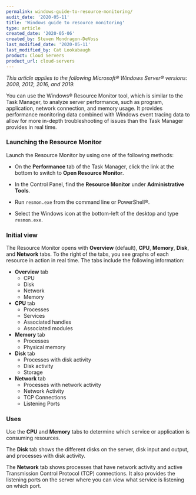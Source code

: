 ```yaml
---
permalink: windows-guide-to-resource-monitoring/
audit_date: '2020-05-11'
title: 'Windows guide to resource monitoring'
type: article
created_date: '2020-05-06'
created_by: Steven Mondragon-DeVoss
last_modified_date: '2020-05-11'
last_modified_by: Cat Lookabaugh
product: Cloud Servers
product_url: cloud-servers
---
```


*This article applies to the following Microsoft&reg; Windows Server&reg; versions: 2008, 2012, 2016, and 2019.*

You can use the Windows&reg; Resource Monitor tool, which is similar to the Task Manager, to analyze server
performance, such as program, application, network connection, and memory usage. It provides
performance monitoring data combined with Windows event tracing data to allow for more in-depth
troubleshooting of issues than the Task Manager provides in real time. 

### Launching the Resource Monitor

Launch the Resource Monitor by using one of the following methods:

- On the **Performance** tab of the Task Manager, click the link at the bottom to switch to
  **Open Resource Monitor**.
  
- In the Control Panel, find the **Resource Monitor** under **Administrative Tools**.

- Run `resmon.exe` from the command line or PowerShell&reg;.

- Select the Windows icon at the bottom-left of the desktop and type `resmon.exe`.

### Initial view

The Resource Monitor opens with **Overview** (default), **CPU**, **Memory**, **Disk**, and **Network** tabs. To the right
of the tabs, you see graphs of each resource in action in real time. The tabs include the following information:

* **Overview** tab
    * CPU
    * Disk
    * Network
    * Memory
* **CPU** tab
    * Processes
    * Services
    * Associated handles
    * Associated modules
* **Memory** tab
    * Processes
    * Physical memory
* **Disk** tab
    * Processes with disk activity
    * Disk activity
    * Storage
* **Network** tab
    * Processes with network activity
    * Network Activity
    * TCP Connections
    * Listening Ports

### Uses

Use the **CPU** and **Memory** tabs to determine which service or application is consuming resources.

The **Disk** tab shows the different disks on the server, disk input and output, and processes with disk
activity.

The **Network** tab shows processes that have network activity and active Transmission Control Protocol (TCP)
connections. It also provides the listening ports on the server where you can view what service is listening
on which port.

